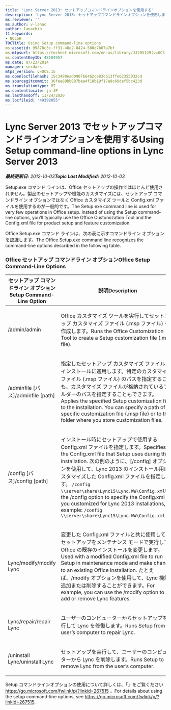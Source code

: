 ```yaml
---
title: 'Lync Server 2013: セットアップコマンドラインオプションを使用する'
description: 'Lync Server 2013: セットアップコマンドラインオプションを使用します。'
ms.reviewer: ''
ms.author: v-lanac
author: lanachin
f1.keywords:
- NOCSH
TOCTitle: Using Setup command-line options
ms:assetid: 99878c3c-ff31-48e2-8424-580d7b07a7bf
ms:mtpsurl: https://technet.microsoft.com/en-us/library/JJ205129(v=OCS.15)
ms:contentKeyID: 48184957
ms.date: 07/23/2014
manager: serdars
mtps_version: v=OCS.15
ms.openlocfilehash: 15c3490ead090766462ce83cb13ffe62355032cd
ms.sourcegitcommit: 36fee89bb887bea4f18b19f17a8c69daf5bc423d
ms.translationtype: MT
ms.contentlocale: ja-JP
ms.lasthandoff: 11/24/2020
ms.locfileid: "49398055"
---
```

# <a name="using-setup-command-line-options-in-lync-server-2013"></a><span data-ttu-id="9b092-103">Lync Server 2013 でセットアップコマンドラインオプションを使用する</span><span class="sxs-lookup"><span data-stu-id="9b092-103">Using Setup command-line options in Lync Server 2013</span></span>

<div data-xmlns="http://www.w3.org/1999/xhtml">

<div class="topic" data-xmlns="http://www.w3.org/1999/xhtml" data-msxsl="urn:schemas-microsoft-com:xslt" data-cs="https://msdn.microsoft.com/">

<div data-asp="https://msdn2.microsoft.com/asp">



</div>

<div id="mainSection">

<div id="mainBody"><span data-ttu-id="9b092-104">

<span> </span></span><span class="sxs-lookup"><span data-stu-id="9b092-104">

<span> </span></span></span>

<span data-ttu-id="9b092-105">_**最終更新日:** 2012-10-03_</span><span class="sxs-lookup"><span data-stu-id="9b092-105">_**Topic Last Modified:** 2012-10-03_</span></span>

<span data-ttu-id="9b092-p101">Setup.exe コマンド ラインは、Office セットアップの操作ではほとんど使用されません。製品のセットアップや機能のカスタマイズには、セットアップ コマンドライン オプションではなく Office カスタマイズ ツールと Config.xml ファイルを使用するのが一般的です。</span><span class="sxs-lookup"><span data-stu-id="9b092-p101">The Setup.exe command line is used for very few operations in Office setup. Instead of using the Setup command-line options, you’ll typically use the Office Customization Tool and the Config.xml file for product setup and feature customization.</span></span>

<span data-ttu-id="9b092-108">Office Setup.exe コマンド ラインは、次の表に示すコマンドライン オプションを認識します。</span><span class="sxs-lookup"><span data-stu-id="9b092-108">The Office Setup.exe command line recognizes the command-line options described in the following table.</span></span>

### <a name="office-setup-command-line-options"></a><span data-ttu-id="9b092-109">Office セットアップ コマンドライン オプション</span><span class="sxs-lookup"><span data-stu-id="9b092-109">Office Setup Command-Line Options</span></span>

<table>
<colgroup>
<col style="width: 50%" />
<col style="width: 50%" />
</colgroup>
<thead>
<tr class="header">
<th><span data-ttu-id="9b092-110">セットアップ コマンドライン オプション</span><span class="sxs-lookup"><span data-stu-id="9b092-110">Setup Command-Line Option</span></span></th>
<th><span data-ttu-id="9b092-111">説明</span><span class="sxs-lookup"><span data-stu-id="9b092-111">Description</span></span></th>
</tr>
</thead>
<tbody>
<tr class="odd">
<td><p><span data-ttu-id="9b092-112">/admin</span><span class="sxs-lookup"><span data-stu-id="9b092-112">/admin</span></span></p></td>
<td><p><span data-ttu-id="9b092-113">Office カスタマイズ ツールを実行してセットアップ カスタマイズ ファイル (.msp ファイル) を作成します。</span><span class="sxs-lookup"><span data-stu-id="9b092-113">Runs the Office Customization Tool to create a Setup customization file (.msp file).</span></span></p></td>
</tr>
<tr class="even">
<td><p><span data-ttu-id="9b092-114">/adminfile [パス]</span><span class="sxs-lookup"><span data-stu-id="9b092-114">/adminfile [path]</span></span></p></td>
<td><p><span data-ttu-id="9b092-p102">指定したセットアップ カスタマイズ ファイルをインストールに適用します。特定のカスタマイズ ファイル (.msp ファイル) のパスを指定することも、カスタマイズ ファイルが格納されているフォルダーのパスを指定することもできます。</span><span class="sxs-lookup"><span data-stu-id="9b092-p102">Applies the specified Setup customization file to the installation. You can specify a path of a specific customization file (.msp file) or to the folder where you store customization files.</span></span></p></td>
</tr>
<tr class="odd">
<td><p><span data-ttu-id="9b092-117">/config [パス]</span><span class="sxs-lookup"><span data-stu-id="9b092-117">/config [path]</span></span></p></td>
<td><p><span data-ttu-id="9b092-118">インストール時にセットアップで使用する Config.xml ファイルを指定します。</span><span class="sxs-lookup"><span data-stu-id="9b092-118">Specifies the Config.xml file that Setup uses during the installation.</span></span> <span data-ttu-id="9b092-119">次の例のように、[/config] オプションを使用して、Lync 2013 のインストール用にカスタマイズした Config.xml ファイルを指定します。 <code>/config \\server\share\Lync15\Lync.WW\Config.xml</code></span><span class="sxs-lookup"><span data-stu-id="9b092-119">Use the /config option to specify the Config.xml file you customized for Lync 2013 installations, for example: <code>/config \\server\share\Lync15\Lync.WW\Config.xml</code></span></span></p></td>
</tr>
<tr class="even">
<td><p><span data-ttu-id="9b092-120">Lync/modify</span><span class="sxs-lookup"><span data-stu-id="9b092-120">/modify Lync</span></span></p></td>
<td><p><span data-ttu-id="9b092-121">変更した Config.xml ファイルと共に使用して、セットアップをメンテナンス モードで実行して Office の既存のインストールを変更します。</span><span class="sxs-lookup"><span data-stu-id="9b092-121">Used with a modified Config.xml file to run Setup in maintenance mode and make changes to an existing Office installation.</span></span> <span data-ttu-id="9b092-122">たとえば、/modify オプションを使用して、Lync 機能を追加または削除することができます。</span><span class="sxs-lookup"><span data-stu-id="9b092-122">For example, you can use the /modify option to add or remove Lync features.</span></span></p></td>
</tr>
<tr class="odd">
<td><p><span data-ttu-id="9b092-123">Lync/repair</span><span class="sxs-lookup"><span data-stu-id="9b092-123">/repair Lync</span></span></p></td>
<td><p><span data-ttu-id="9b092-124">ユーザーのコンピューターからセットアップを実行して Lync を修復します。</span><span class="sxs-lookup"><span data-stu-id="9b092-124">Runs Setup from the user’s computer to repair Lync.</span></span></p></td>
</tr>
<tr class="even">
<td><p><span data-ttu-id="9b092-125">/uninstall Lync</span><span class="sxs-lookup"><span data-stu-id="9b092-125">/uninstall Lync</span></span></p></td>
<td><p><span data-ttu-id="9b092-126">セットアップを実行して、ユーザーのコンピューターから Lync を削除します。</span><span class="sxs-lookup"><span data-stu-id="9b092-126">Runs Setup to remove Lync from the user’s computer.</span></span></p></td>
</tr>
</tbody>
</table>


<span data-ttu-id="9b092-127">Setup コマンドラインオプションの使用について詳しくは、「」をご覧ください <https://go.microsoft.com/fwlink/p/?linkid=267515> 。</span><span class="sxs-lookup"><span data-stu-id="9b092-127">For details about using the setup command-line options, see <https://go.microsoft.com/fwlink/p/?linkid=267515>.</span></span>

<span data-ttu-id="9b092-128"></div>

<span> </span>

</div>

</div>

</span><span class="sxs-lookup"><span data-stu-id="9b092-128"></div>

<span> </span>

</div>

</div>

</span></span></div>

